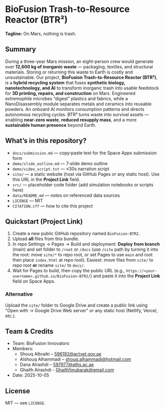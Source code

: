 # BioFusion Trash-to-Resource Reactor (BTR²)

**Tagline:** On Mars, nothing is trash.

## Summary
During a three-year Mars mission, an eight-person crew would generate over **12,600 kg of inorganic waste** — packaging, textiles, and structural materials. Storing or returning this waste to Earth is costly and unsustainable.
Our project, **BioFusion Trash-to-Resource Reactor (BTR²)**, is a **hybrid recycling system** that fuses **synthetic biology, nanotechnology, and AI** to transform inorganic trash into usable feedstock for **3D printing, repairs, and construction** on Mars.
Engineered extremophile microbes “digest” plastics and fabrics, while a NanoDisassembly module separates metals and ceramics into reusable powders. An onboard AI monitors consumption patterns and directs autonomous recycling cycles.
BTR² turns waste into survival assets — enabling **near‑zero waste**, **reduced resupply mass**, and a more **sustainable human presence** beyond Earth.

## What’s in this repository?
- `docs/submission.md` — copy‑paste text for the Space Apps submission form
- `demo/slide_outline.md` — 7‑slide demo outline
- `demo/video_script.txt` — ≤30s narration script
- `site/` — a static website (host via GitHub Pages or any static host). Use this URL in the **Project Link** field.
- `src/` — placeholder code folder (add simulation notebooks or scripts here)
- `data/README.md` — notes on referenced data sources
- `LICENSE` — MIT
- `CITATION.cff` — how to cite this project

## Quickstart (Project Link)
1. Create a new public GitHub repository named `BioFusion-BTR2`.
2. Upload **all** files from this bundle.
3. In repo Settings → Pages → Build and deployment: **Deploy from branch** (main) and set folder to `/root` or `/docs` (use `/site` path by turning it into the root: move `site/*` to repo root, or set Pages to use `main` and root then place `index.html` at repo root). Easiest: move files from `site/` to repo root **or** rename `site/` to `docs/`.
4. Wait for Pages to build, then copy the public URL (e.g., `https://<your-username>.github.io/BioFusion-BTR2/`) and paste it into the **Project Link** field on Space Apps.

### Alternative
Upload the `site/` folder to Google Drive and create a public link using "Open with → Google Drive Web server" or any static host (Netlify, Vercel, etc.).

## Team & Credits
- Team: BioFusion Innovators
- Members:
  - Shouq Albraiki – 596192@actvet.gov.ae
  - Alshouq Alhammadi – shouq.alhammadi@hotmail.com
  - Dana Alrashdi – 597977@aths.ac.ae
  - Ghaith Alrashdi - Ghaith1mubarak@gmail.com
- Date: 2025-10-05


## License
MIT — see `LICENSE`.

